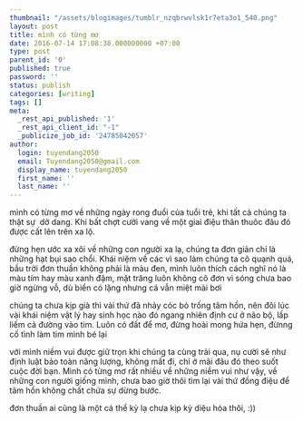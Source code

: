 ```yaml
---
thumbnail: "/assets/blogimages/tumblr_nzqbrwvlsk1r7eta3o1_540.png"
layout: post
title: mình có từng mơ
date: 2016-07-14 17:08:38.000000000 +07:00
type: post
parent_id: '0'
published: true
password: ''
status: publish
categories: [writing]
tags: []
meta:
  _rest_api_published: '1'
  _rest_api_client_id: "-1"
  _publicize_job_id: '24785042057'
author:
  login: tuyendang2050
  email: Tuyendang2050@gmail.com
  display_name: tuyendang2050
  first_name: ''
  last_name: ''
---
```

mình có từng mơ về những ngày rong đuổi của tuổi trẻ, khi tất cả chúng ta thật sự  dở dang. Khi bất chợt cười vang về một giai điệu thân thuôc đâu đó được cất lên trên xa lộ.


đừng hẹn ước xa xôi về những con người xa lạ, chúng ta đơn giản chỉ là những hạt bụi sao chổi. Khái niệm về các vì sao làm chúng ta cô quạnh quá, bầu trời đơn thuần không phải là màu đen, mình luôn thích cách nghĩ nó là màu tím hay màu xanh đậm, mặt trăng luôn không cô đơn vì sóng chưa bao giờ ngừng vỗ, dù biển có lặng nhưng cá vẫn miệt mài bơi


chúng ta chưa kịp già thì vài thứ đã nhảy cóc bỏ trống tâm hồn, nên đôi lúc vài khái niệm vật lý hay sinh học nào đó ngang nhiên định cư ở não bộ, lấp liếm cả đường vào tim. Luôn có đất để mơ, đừng hoài mong hứa hẹn, đừnng cố tình làm tim mình bé lại


với mình niềm vui được giữ trọn khi chúng ta cùng trải qua, nụ cười sẽ như định luật bảo toàn năng lượng, không mất đi, chỉ ở mãi đâu đó theo suốt cuộc đời bạn. Mình có từng mơ rất nhiều về những niềm vui như vậy, về những con người giống mình, chưa bao giờ thôi tìm lại vài thứ đồng điệu để tâm hồn không chất chứa sự dừng bước.


đơn thuần ai cũng là một cá thể kỳ lạ chưa kịp kỳ diệu hóa thôi, :))
